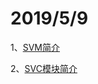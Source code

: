 2019/5/9
===========
1、[SVM简介](http://www.360doc.com/content/18/1223/21/2005961_803872797.shtml)

2、[SVC模块简介](https://blog.csdn.net/aq_cainiao_aq/article/details/76025601)
